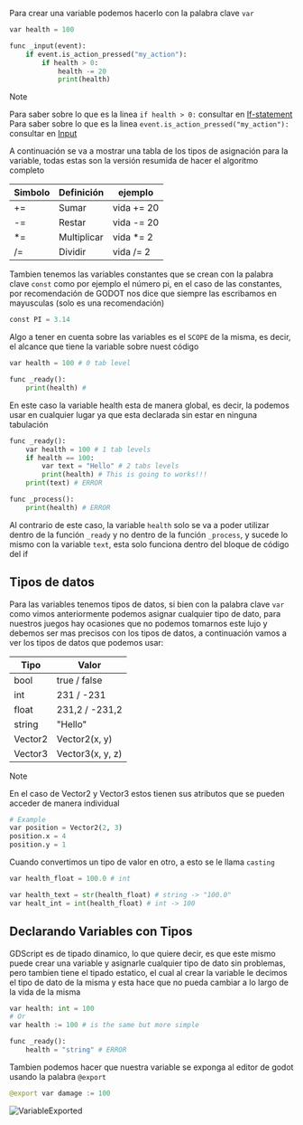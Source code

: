 Para crear una variable podemos hacerlo con la palabra clave `var`
```python
var health = 100

func _input(event):
	if event.is_action_pressed("my_action"):
		if health > 0:
			health -= 20
			print(health)
```
> [!NOTE]
>Para saber sobre lo que es la linea `if health > 0:` consultar en [If-statement](If-statement.md)
>Para saber sobre lo que es la linea `event.is_action_pressed("my_action"):` consultar en [Input](Input.md)

A continuación se va a mostrar una tabla de los tipos de asignación para la variable, todas estas son la versión resumida de hacer el algoritmo completo

| Simbolo | Definición  | ejemplo    |
| ------- | ----------- | ---------- |
| +=      | Sumar       | vida += 20 |
| -=      | Restar      | vida -= 20 |
| *=      | Multiplicar | vida *= 2  |
| /=      | Dividir     | vida /= 2  |

Tambien tenemos las variables constantes que se crean con la palabra clave `const` como por ejemplo el número pi, en el caso de las constantes, por recomendación de GODOT nos dice que siempre las escribamos en mayusculas (solo es una recomendación)
```python
const PI = 3.14
```

Algo a tener en cuenta sobre las variables es el `SCOPE` de la misma, es decir, el alcance que tiene la variable sobre nuest código

```python
var health = 100 # 0 tab level

func _ready():
	print(health) #
```
En este caso la variable health esta de manera global, es decir, la podemos usar en cualquier lugar ya que esta declarada sin estar en ninguna tabulación

```python
func _ready():
	var health = 100 # 1 tab levels
	if health == 100:
		var text = "Hello" # 2 tabs levels
		print(health) # This is going to works!!!
	print(text) # ERROR

func _process():
	print(health) # ERROR
```
Al contrario de este caso, la variable `health` solo se va a poder utilizar dentro de la función `_ready` y no dentro de la función `_process`, y sucede lo mismo con la variable `text`, esta solo funciona dentro del bloque de código del if

## Tipos de datos
Para las variables tenemos tipos de datos, si bien con la palabra clave `var` como vimos anteriormente podemos asignar cualquier tipo de dato, para nuestros juegos hay ocasiones que no podemos tomarnos este lujo y debemos ser mas precisos con los tipos de datos, a continuación vamos a ver los tipos de datos que podemos usar:

| Tipo    | Valor            |
| ------- | ---------------- |
| bool    | true / false     |
| int     | 231 / -231       |
| float   | 231,2 / -231,2   |
| string  | "Hello"          |
| Vector2 | Vector2(x, y)    |
| Vector3 | Vector3(x, y, z) |
>[!NOTE]
>En el caso de Vector2 y Vector3 estos tienen sus atributos que se pueden acceder de manera individual
>```python
># Example
>var position = Vector2(2, 3)
>position.x = 4
>position.y = 1
>```

Cuando convertimos un tipo de valor en otro, a esto se le llama `casting`
```python
var health_float = 100.0 # int

var health_text = str(health_float) # string -> "100.0"
var healt_int = int(health_float) # int -> 100
```

## Declarando Variables con Tipos
GDScript es de tipado dinamico, lo que quiere decir, es que este mismo puede crear una variable y asignarle cualquier tipo de dato sin problemas, pero tambien tiene el tipado estatico, el cual al crear la variable le decimos el tipo de dato de la misma y esta hace que no pueda cambiar a lo largo de la vida de la misma
```python
var health: int = 100
# Or
var health := 100 # is the same but more simple

func _ready():
	health = "string" # ERROR
```
Tambien podemos hacer que nuestra variable se exponga al editor de godot usando la palabra `@export`
```python
@export var damage := 100
```
![VariableExported](VariableExported.png)

